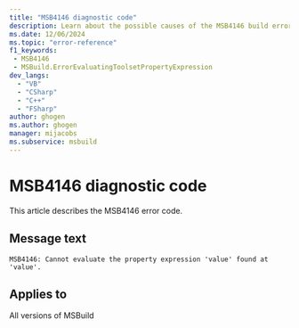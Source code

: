 ```yaml
---
title: "MSB4146 diagnostic code"
description: Learn about the possible causes of the MSB4146 build error, and get troubleshooting tips.
ms.date: 12/06/2024
ms.topic: "error-reference"
f1_keywords:
 - MSB4146
 - MSBuild.ErrorEvaluatingToolsetPropertyExpression
dev_langs:
  - "VB"
  - "CSharp"
  - "C++"
  - "FSharp"
author: ghogen
ms.author: ghogen
manager: mijacobs
ms.subservice: msbuild
---
```


# MSB4146 diagnostic code

<!-- :::ErrorDefinitionDescription::: -->
<!-- :::editable-content name="introDescription"::: -->
This article describes the MSB4146 error code.
<!-- :::editable-content-end::: -->

## Message text

`MSB4146: Cannot evaluate the property expression 'value' found at 'value'.`

<!-- :::editable-content name="postOutputDescription"::: -->
<!--
{StrBegin="MSB4146: "}
-->
<!-- :::editable-content-end::: -->
<!-- :::ErrorDefinitionDescription-end::: -->

## Applies to

All versions of MSBuild
